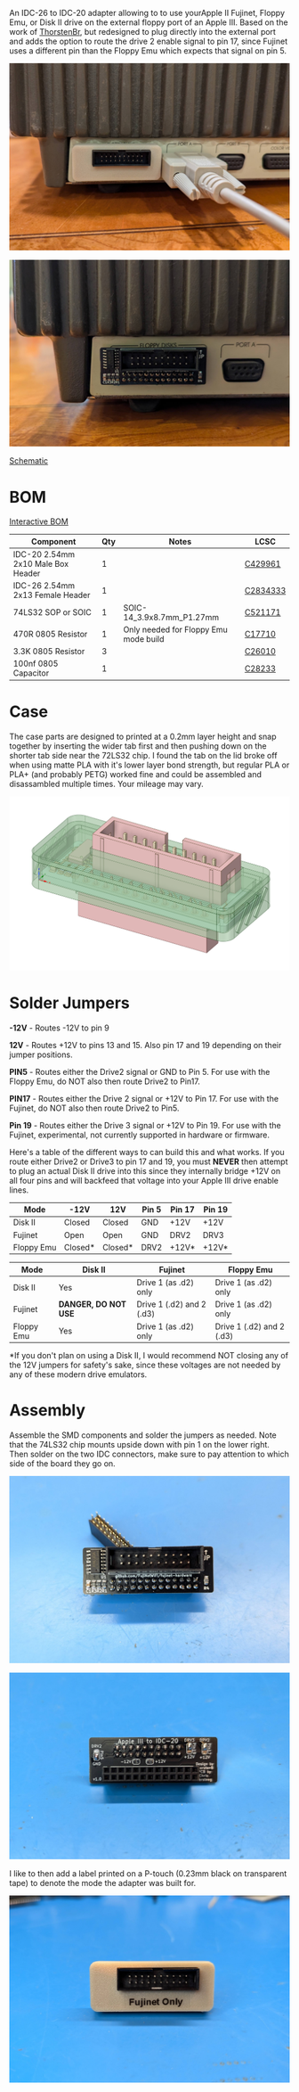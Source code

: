 An IDC-26  to IDC-20 adapter allowing to to use yourApple II Fujinet, Floppy Emu, or Disk II drive on the external floppy port of an Apple III.  Based on the work of [ThorstenBr](https://github.com/ThorstenBr/AppleIII_diskII), but redesigned to plug directly into the external port and adds the option to route the drive 2 enable signal to pin 17, since Fujinet uses a different pin than the Floppy Emu which expects that signal on pin 5.

![IDC-26-Adapter-Rev1-Cased](../../docs/AppleIII/IDC-26-Adapter-Rev1-Cased.jpg)

![IDC-26-Adapter-Rev1-AppleIII-Uncased](../../docs/AppleIII/IDC-26-Adapter-Rev1-AppleIII-Uncased.jpg)

[Schematic](https://djtersteegc.github.io/fujinet-hardware/AppleIII/Schematic-IDC-26-Adapter-Rev1.pdf)

# BOM

[Interactive BOM](https://djtersteegc.github.io/fujinet-hardware/AppleIII/ibom-Rev1.html)

| Component                          | Qty  | Notes                                 | LCSC                                                         |
| ---------------------------------- | ---- | ------------------------------------- | ------------------------------------------------------------ |
| IDC-20 2.54mm 2x10 Male Box Header | 1    |                                       | [C429961](https://www.lcsc.com/product-detail/IDC-Connectors_JILN-321020SG0ABK00A01_C429961.html) |
| IDC-26 2.54mm 2x13 Female Header   | 1    |                                       | [C2834333](https://www.lcsc.com/product-detail/Female-Headers_TXGA-FFH25407-D26S1004K6K_C2834333.html) |
| 74LS32 SOP or SOIC                 | 1    | SOIC-14_3.9x8.7mm_P1.27mm             | [C521171](https://www.lcsc.com/product-detail/Logic-Gates_XINLUDA-XL74LS32_C521171.html) |
| 470R 0805 Resistor                 | 1    | Only needed for Floppy Emu mode build | [C17710](https://www.lcsc.com/product-detail/Chip-Resistor-Surface-Mount_UNI-ROYAL-Uniroyal-Elec-0805W8F4700T5E_C17710.html) |
| 3.3K 0805 Resistor                 | 3    |                                       | [C26010](https://www.lcsc.com/product-detail/Chip-Resistor-Surface-Mount_UNI-ROYAL-Uniroyal-Elec-0805W8F3301T5E_C26010.html) |
| 100nf 0805 Capacitor               | 1    |                                       | [C28233](https://www.lcsc.com/product-detail/Multilayer-Ceramic-Capacitors-MLCC-SMD-SMT_Samsung-Electro-Mechanics-CL21B104KCFNNNE_C28233.html) |

# Case

The case parts are designed to printed at a 0.2mm layer height and snap together by inserting the wider tab first and then pushing down on the shorter tab side near the 72LS32 chip.  I found the tab on the lid broke off when using matte PLA with it's lower layer bond strength, but regular PLA or PLA+ (and probably PETG) worked fine and could be assembled and disassambled multiple times.  Your mileage may vary.

![IDC-26-Adapter-Rev1-DesignSpark](../../docs/AppleIII/IDC-26-Adapter-Rev1-DesignSpark.png)

# Solder Jumpers

**-12V** - Routes -12V to pin 9

**12V** - Routes +12V to pins 13 and 15.  Also pin 17 and 19 depending on their jumper positions.

**PIN5** - Routes either the Drive2 signal or GND to Pin 5.  For use with the Floppy Emu, do NOT also then route Drive2 to Pin17.

**PIN17** - Routes either the Drive 2 signal or +12V to Pin 17. For use with the Fujinet, do NOT also then route Drive2 to Pin5.

**Pin 19** - Routes either the Drive 3 signal or +12V to Pin 19. For use with the Fujinet, experimental, not currently supported in hardware or firmware.

Here's a table of the different ways to can build this and what works.  If you route either Drive2 or Drive3 to pin 17 and 19, you must **NEVER** then attempt to plug an actual Disk II drive into this since they internally bridge +12V on all four pins and will backfeed that voltage into your Apple III drive enable lines.

| Mode       | -12V    | 12V     | Pin 5 | Pin 17 | Pin 19 |
| ---------- | ------- | ------- | ----- | ------ | ------ |
| Disk II    | Closed  | Closed  | GND   | +12V   | +12V   |
| Fujinet    | Open    | Open    | GND   | DRV2   | DRV3   |
| Floppy Emu | Closed* | Closed* | DRV2  | +12V*  | +12V*  |

| Mode       | Disk II                | Fujinet                   | Floppy Emu                |
| ---------- | ---------------------- | ------------------------- | ------------------------- |
| Disk II    | Yes                    | Drive 1 (as .d2) only     | Drive 1 (as .d2) only     |
| Fujinet    | **DANGER, DO NOT USE** | Drive 1 (.d2) and 2 (.d3) | Drive 1 (as .d2) only     |
| Floppy Emu | Yes                    | Drive 1 (as .d2) only     | Drive 1 (.d2) and 2 (.d3) |

*If you don't plan on using a Disk II, I would recommend NOT closing any of the 12V jumpers for safety's sake, since these voltages are not needed by any of these modern drive emulators.

# Assembly

Assemble the SMD components and solder the jumpers as needed.  Note that the 74LS32 chip mounts upside down with pin 1 on the lower right. Then solder on the two IDC connectors, make sure to pay attention to which side of the board they go on.

![IDC-26-Adapter-Rev1-Front](../../docs/AppleIII/IDC-26-Adapter-Rev1-Front.jpg)

![IDC-26-Adapter-Rev1-Back.jpg](../../docs/AppleIII/IDC-26-Adapter-Rev1-Back.jpg)

I like to then add a label printed on a P-touch (0.23mm black on transparent tape) to denote the mode the adapter was built for.

![IDC-26-Adapter-Rev1-Labeled.jpg](../../docs/AppleIII/IDC-26-Adapter-Rev1-Labeled.jpg)

